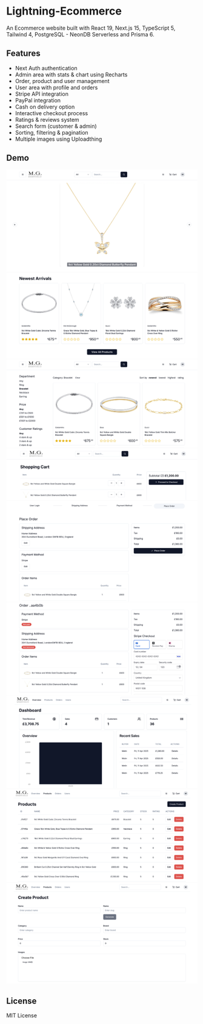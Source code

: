 # Lightning-Ecommerce

An Ecommerce website built with React 19, Next.js 15, TypeScript 5, Tailwind 4, PostgreSQL - NeonDB Serverless and Prisma 6.

## Features

- Next Auth authentication
- Admin area with stats & chart using Recharts
- Order, product and user management
- User area with profile and orders
- Stripe API integration
- PayPal integration
- Cash on delivery option
- Interactive checkout process
- Ratings & reviews system
- Search form (customer & admin)
- Sorting, filtering & pagination
- Multiple images using Uploadthing

## Demo

<img src="/public/images/screen-1.png" alt="React Next.js Ecommerce" />
<img src="/public/images/screen-2.png" alt="React Next.js Ecommerce" />
<img src="/public/images/screen-3.png" alt="React Next.js Ecommerce" />
<img src="/public/images/screen-4.png" alt="React Next.js Ecommerce" />
<img src="/public/images/screen-5.png" alt="React Next.js Ecommerce" />
<img src="/public/images/screen-6.png" alt="React Next.js Ecommerce" />
<img src="/public/images/screen-7.png" alt="React Next.js Ecommerce" />
<img src="/public/images/screen-8.png" alt="React Next.js Ecommerce" />
<img src="/public/images/screen-9.png" alt="React Next.js Ecommerce" />

## License

MIT License
